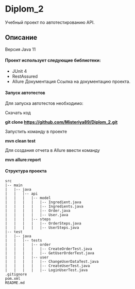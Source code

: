 # Diplom_2

Учебный проект по автотестированию API.

## Описание

Версия Java 11

#### Проект использует следующие библиотеки:

* JUnit 4
* RestAssured
* Allure
  Документация
  Ссылка на документацию проекта.

#### Запуск автотестов

Для запуска автотестов необходимо:

Скачать код

**git clone https://github.com/Misteriya89/Diplom_2.git**

Запустить команду в проекте

**mvn clean test**

Для создания отчета в Allure ввести команду

**mvn allure:report**

#### Структура проекта

```
src
|-- main
|   |-- java
|   |   |-- api
|   |   |   |-- model
|   |   |   |   |-- Ingredient.java
|   |   |   |   |-- Ingredients.java
|   |   |   |   |-- Order.java
|   |   |   |   |-- User.java
|   |   |   |-- steps
|   |   |   |   |-- OrderSteps.java
|   |   |   |   |-- UserSteps.java
|-- test
|   |-- java
|   |   |-- tests
|   |   |   |-- order
|   |   |   |   |-- CreateOrderTest.java
|   |   |   |   |-- GetUserOrderTest.java
|   |   |   |-- user
|   |   |   |   |-- ChangeUserDataTest.java
|   |   |   |   |-- CreateUserTest.java
|   |   |   |   |-- LoginUserTest.java
.gitignore
pom.xml
README.md
```

